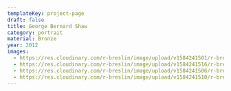 ```yaml
---
templateKey: project-page
draft: false
title: George Bernard Shaw
category: portrait
material: Bronze
year: 2012
images:
  - https://res.cloudinary.com/r-breslin/image/upload/v1584241501/r-breslin-cloudinary/WORK/PORTRAIT/george-bernard-shaw/george-bernard-shaw_george-bernard-shaw-02_kcuamf.jpg
  - https://res.cloudinary.com/r-breslin/image/upload/v1584241516/r-breslin-cloudinary/WORK/PORTRAIT/george-bernard-shaw/george-bernard-shaw_george-bernard-shaw-01_kxoeiz.jpg
  - https://res.cloudinary.com/r-breslin/image/upload/v1584241506/r-breslin-cloudinary/WORK/PORTRAIT/george-bernard-shaw/george-bernard-shaw_george-bernard-shaw-04_cz8voz.jpg
  - https://res.cloudinary.com/r-breslin/image/upload/v1584241510/r-breslin-cloudinary/WORK/PORTRAIT/george-bernard-shaw/george-bernard-shaw_george-bernard-shaw-03_et23nu.jpg
---
```


